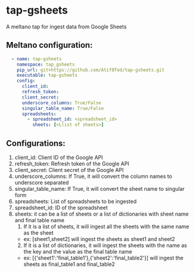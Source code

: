 # tap-gsheets
A meltano tap for ingest data from Google Sheets
## Meltano configuration:

```yaml
  - name: tap-gsheets
    namespace: tap_gsheets
    pip_url: git+https://github.com/Atif8Ted/tap-gsheets.git
    executable: tap-gsheets
    config:
      client_id: 
      refresh_token: 
      client_secret: 
      underscore_columns: True/False
      singular_table_name: True/False
      spreadsheets:
        - spreadsheet_id: <spreadsheet_id>
          sheets: [<Llist of sheets>]

```
## Configurations:
1. client_id: Client ID of the Google API
2. refresh_token: Refresh token of the Google API
3. client_secret: Client secret of the Google API
4. underscore_columns: If True, it will convert the column names to underscore separated
5. singular_table_name: If True, it will convert the sheet name to singular form
6. spreadsheets: List of spreadsheets to be ingested
7. spreadsheet_id: ID of the spreadsheet
8. sheets: it can be a list of sheets or a list of dictionaries with sheet name and final table name
   1. If it is a list of sheets, it will ingest all the sheets with the same name as the sheet 
    * ex: [sheet1,sheet2] will ingest the sheets as sheet1 and sheet2
   2. If it is a list of dictionaries, it will ingest the sheets with the name as the key and the value as the final table name
   * ex: [{'sheet1':'final_table1'},{'sheet2':'final_table2'}] will ingest the sheets as final_table1 and final_table2
